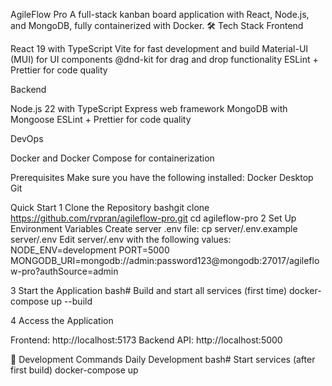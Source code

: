 AgileFlow Pro
A full-stack kanban board application with React, Node.js, and MongoDB, fully containerized with Docker.
🛠️ Tech Stack
Frontend

React 19 with TypeScript
Vite for fast development and build
Material-UI (MUI) for UI components
@dnd-kit for drag and drop functionality
ESLint + Prettier for code quality

Backend

Node.js 22 with TypeScript
Express web framework
MongoDB with Mongoose
ESLint + Prettier for code quality

DevOps

Docker and Docker Compose for containerization

Prerequisites
Make sure you have the following installed:
Docker Desktop
Git

Quick Start
1 Clone the Repository
bashgit clone https://github.com/rvpran/agileflow-pro.git
cd agileflow-pro
2 Set Up Environment Variables
Create server .env file:
cp server/.env.example server/.env
Edit server/.env with the following values:
NODE_ENV=development
PORT=5000
MONGODB_URI=mongodb://admin:password123@mongodb:27017/agileflow-pro?authSource=admin


3 Start the Application
bash# Build and start all services (first time)
docker-compose up --build


4 Access the Application

Frontend: http://localhost:5173
Backend API: http://localhost:5000

🔧 Development Commands
Daily Development
bash# Start services (after first build)
docker-compose up